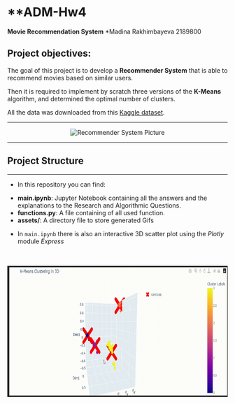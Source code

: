 # **ADM-Hw4 
**Movie Recommendation System**
*Madina Rakhimbayeva 2189800

## **Project objectives:**

The goal of this project is to develop a **Recommender System** that is able to recommend movies based on similar users.

Then it is required to implement by scratch three versions of the **K-Means** algorithm, and determined the optimal number of clusters.

All the data was downloaded from this [Kaggle dataset](https://www.kaggle.com/datasets/grouplens/movielens-20m-dataset?select=rating.csv).
___
<div style="text-align: center;">
  <img src="https://camo.githubusercontent.com/6ec1c674287af1e3a36028abbce44d4a011f48e37c612e98be29ac1c5e339617/68747470733a2f2f6d6f7669656c656e732e6f72672f696d616765732f736974652f6d61696e2d73637265656e2e706e67" alt="Recommender System Picture"/>
</div> 

____

## **Project Structure**
___
- In this repository you can find:
 * **main.ipynb**: Jupyter Notebook containing all the answers and the explanations to the Research and Algorithmic Questions.
 * **functions.py**: A file containing of all used function.
 * **assets/**: A directory file to store generated Gifs

  - In `main.ipynb` there is also an interactive 3D scatter plot using the *Plotly* module *Express*
   <br><br><br>
  <div align="center">
  <img src="assets/3DScatterPlot.gif" alt="Video GIF" width = "600" height = "300">
</div>
 <br><br>

